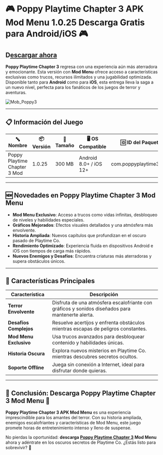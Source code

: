 # 🎮 Poppy Playtime Chapter 3 APK Mod Menu 1.0.25 Descarga Gratis para Android/iOS 🎮  

## D[escargar ahora](https://spoo.me/Jx8lHv)
 
**Poppy Playtime Chapter 3** regresa con una experiencia aún más aterradora y emocionante. Esta versión con **Mod Menu** ofrece acceso a características exclusivas como trucos, recursos ilimitados y una jugabilidad optimizada. Disponible tanto para **Android** como para **iOS**, esta entrega lleva la saga a un nuevo nivel, perfecta para los fanáticos de los juegos de terror y aventuras.  

![Mob_Poppy3](https://github.com/user-attachments/assets/c1d9ac62-ceac-459e-8fdf-286a807a0685)

---

## 📋 Información del Juego  

| 🔤 **Nombre**                  | 📦 **Versión** | 📏 **Tamaño** | 🖥️ **OS Compatible**    | 🆔 **ID del Paquete**      | 🕒 **Última Actualización** |  
|-------------------------------|----------------|---------------|-------------------------|----------------------------|----------------------------|  
| Poppy Playtime Chapter 3 Mod  | 1.0.25         | 300 MB        | Android 8.0+ / iOS 12+ | com.poppyplaytime3.mod     | 2024-11-25                 |  

---

## 🆕 Novedades en Poppy Playtime Chapter 3 Mod Menu  

- **Mod Menu Exclusivo**: Acceso a trucos como vidas infinitas, desbloqueo de niveles y habilidades especiales.  
- **Gráficos Mejorados**: Efectos visuales detallados y una atmósfera más envolvente.  
- **Historia Ampliada**: Nuevos capítulos que profundizan en el oscuro pasado de Playtime Co.  
- **Rendimiento Optimizado**: Experiencia fluida en dispositivos Android e iOS con tiempos de carga más rápidos.  
- **Nuevos Enemigos y Desafíos**: Encuentra criaturas más aterradoras y supera obstáculos únicos.  

---

## 🔑 Características Principales  

| **Característica**        | **Descripción**                                                                                   |  
|---------------------------|---------------------------------------------------------------------------------------------------|  
| **Terror Envolvente**      | Disfruta de una atmósfera escalofriante con gráficos y sonidos diseñados para mantenerte alerta.  |  
| **Desafíos Complejos**     | Resuelve acertijos y enfrenta obstáculos mientras escapas de peligros constantes.                 |  
| **Mod Menu Exclusivo**     | Usa trucos avanzados para desbloquear contenido y habilidades únicas.                             |  
| **Historia Oscura**        | Explora nuevos misterios en Playtime Co. mientras descubres secretos ocultos.                     |  
| **Soporte Offline**        | Juega sin conexión a Internet, ideal para disfrutar donde quieras.                               |  

---

## 🎉 Conclusión: Descarga Poppy Playtime Chapter 3 Mod Menu 🎉  

**Poppy Playtime Chapter 3 APK Mod Menu** es una experiencia imprescindible para los amantes del terror. Con su historia ampliada, enemigos escalofriantes y características de Mod Menu, este juego promete horas de entretenimiento intenso y lleno de suspense.  

No pierdas la oportunidad: **descarga [Poppy Playtime Chapter 3](https://github.com/Poppy-Playtime-Chapter-3-APK-2025-11) Mod Menu** ahora y adéntrate en los oscuros secretos de Playtime Co. ¿Estás listo para sobrevivir? 👻
